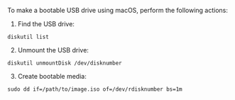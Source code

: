 To make a bootable USB drive using macOS, perform the following actions:

1) Find the USB drive:
```
diskutil list
```
2) Unmount the USB drive:
```
diskutil unmountDisk /dev/disknumber
```
3) Create bootable media:
```
sudo dd if=/path/to/image.iso of=/dev/rdisknumber bs=1m
```
